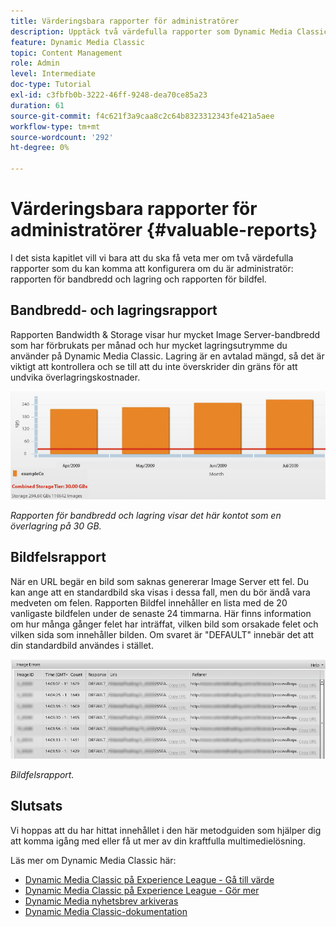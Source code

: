 ```yaml
---
title: Värderingsbara rapporter för administratörer
description: Upptäck två värdefulla rapporter som Dynamic Media Classic administratörer bör överväga att skapa.
feature: Dynamic Media Classic
topic: Content Management
role: Admin
level: Intermediate
doc-type: Tutorial
exl-id: c3fbfb0b-3222-46ff-9248-dea70ce85a23
duration: 61
source-git-commit: f4c621f3a9caa8c2c64b8323312343fe421a5aee
workflow-type: tm+mt
source-wordcount: '292'
ht-degree: 0%

---
```


# Värderingsbara rapporter för administratörer {#valuable-reports}

I det sista kapitlet vill vi bara att du ska få veta mer om två värdefulla rapporter som du kan komma att konfigurera om du är administratör: rapporten för bandbredd och lagring och rapporten för bildfel.

## Bandbredd- och lagringsrapport

Rapporten Bandwidth &amp; Storage visar hur mycket Image Server-bandbredd som har förbrukats per månad och hur mycket lagringsutrymme du använder på Dynamic Media Classic. Lagring är en avtalad mängd, så det är viktigt att kontrollera och se till att du inte överskrider din gräns för att undvika överlagringskostnader.

![bild](assets/valuable-reports/reports-1.jpg)

_Rapporten för bandbredd och lagring visar det här kontot som en överlagring på 30 GB._

## Bildfelsrapport

När en URL begär en bild som saknas genererar Image Server ett fel. Du kan ange att en standardbild ska visas i dessa fall, men du bör ändå vara medveten om felen. Rapporten Bildfel innehåller en lista med de 20 vanligaste bildfelen under de senaste 24 timmarna. Här finns information om hur många gånger felet har inträffat, vilken bild som orsakade felet och vilken sida som innehåller bilden. Om svaret är &quot;DEFAULT&quot; innebär det att din standardbild användes i stället.

![bild](assets/valuable-reports/reports-2.jpg)

_Bildfelsrapport._

## Slutsats

Vi hoppas att du har hittat innehållet i den här metodguiden som hjälper dig att komma igång med eller få ut mer av din kraftfulla multimedielösning.

Läs mer om Dynamic Media Classic här:

- [Dynamic Media Classic på Experience League - Gå till värde](https://guided.adobe.com/?launch=AEM-5a#recommended/solutions/experience-manager)
- [Dynamic Media Classic på Experience League - Gör mer](https://guided.adobe.com/?launch=AEM-6a#recommended/solutions/experience-manager)
- [Dynamic Media nyhetsbrev arkiveras](https://experienceleague.adobe.com/docs/dynamic-media-classic/using/dynamic-media-newsletter.html)
- [Dynamic Media Classic-dokumentation](https://experienceleague.adobe.com/docs/dynamic-media-classic/using/home.html)

